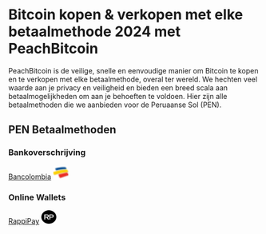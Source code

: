 <body class="payment-methods-page">

# Bitcoin kopen & verkopen met elke betaalmethode 2024 met PeachBitcoin

PeachBitcoin is de veilige, snelle en eenvoudige manier om Bitcoin te kopen en te verkopen met elke betaalmethode, overal ter wereld. We hechten veel waarde aan je privacy en veiligheid en bieden een breed scala aan betaalmogelijkheden om aan je behoeften te voldoen. Hier zijn alle betaalmethoden die we aanbieden voor de Peruaanse Sol (PEN).

## PEN Betaalmethoden

### Bankoverschrijving

<div class="payment-grid">
    <div class="payment-grid-item">
        <a href="/buy-bitcoin-with-bancolombia">Bancolombia</a> 
        <img src="/img/faq/logoimg/bancolombia.png" width="30px" height="27px" alt="Bitcoin kopen met Bancolombia, Bitcoin verkopen met Bancolombia">
    </div>
</div>

### Online Wallets

<div class="payment-grid">
    <div class="payment-grid-item">
        <a href="/buy-bitcoin-with-rappipay">RappiPay</a> 
        <img src="/img/faq/logoimg/rappipay.png" width="30px" height="27px" alt="Bitcoin kopen met RappiPay, Bitcoin verkopen met RappiPay">
    </div>
</div>

</body>
